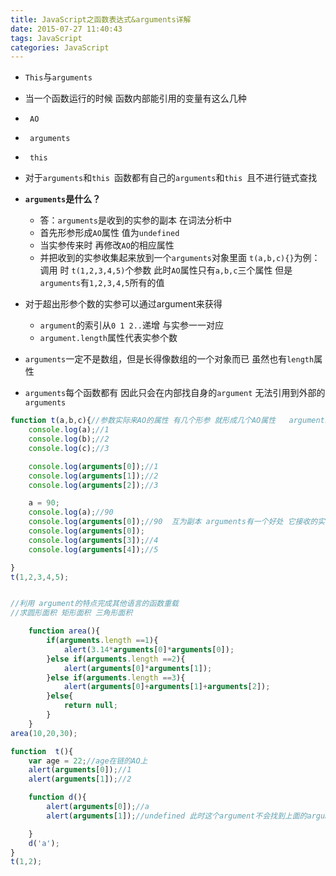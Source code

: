 ```yaml
---
title: JavaScript之函数表达式&arguments详解
date: 2015-07-27 11:40:43
tags: JavaScript
categories: JavaScript
---
```


- `This`与`arguments`
 <!--more-->
- 当一个函数运行的时候 函数内部能引用的变量有这么几种
 
- ` AO`
- ` arguments`
- ` this`
 

- 对于`arguments`和`this `函数都有自己的`arguments`和`this `且不进行链式查找
 
- **`arguments`是什么？**
  - 答：`arguments`是收到的实参的副本 在词法分析中 
  - 首先形参形成`AO`属性 值为`undefined `
  -  当实参传来时 再修改`AO`的相应属性  
  -  并把收到的实参收集起来放到一个`arguments`对象里面  `t(a,b,c){}`为例：调用 时  `t(1,2,3,4,5)`个参数  此时`AO`属性只有`a,b,c`三个属性 但是`arguments`有`1,2,3,4,5`所有的值
  
- 对于超出形参个数的实参可以通过argument来获得
  
 
  - `argument`的索引从`0 1 2..`递增 与实参一一对应  
  - `argument.length`属性代表实参个数
 
 - `arguments`一定不是数组，但是长得像数组的一个对象而已 虽然也有`length`属性 
 
- `arguments`每个函数都有 因此只会在内部找自身的`argument` 无法引用到外部的`arguments`


```javascript
function t(a,b,c){//参数实际来AO的属性 有几个形参 就形成几个AO属性   arguments就代表这个函数的额参数
	console.log(a);//1
	console.log(b);//2
	console.log(c);//3

	console.log(arguments[0]);//1
	console.log(arguments[1]);//2
	console.log(arguments[2]);//3

	a = 90;
	console.log(a);//90
	console.log(arguments[0]);//90  互为副本 arguments有一个好处 它接收的实际是你传过来的参数 arguments接收的是所有的实参
	console.log(arguments[0]);
	console.log(arguments[3]);//4
	console.log(arguments[4]);//5

}
t(1,2,3,4,5);
```

```javascript

//利用 argument的特点完成其他语言的函数重载
//求圆形面积 矩形面积 三角形面积

	function area(){
		if(arguments.length ==1){
			alert(3.14*arguments[0]*arguments[0]);
		}else if(arguments.length ==2){
			alert(arguments[0]*arguments[1]);
		}else if(arguments.length ==3){
			alert(arguments[0]+arguments[1]+arguments[2]);
		}else{
			return null;
		}
	}
area(10,20,30);
```


```javascript
function  t(){
	var age = 22;//age在链的AO上
	alert(arguments[0]);//1
	alert(arguments[1]);//2

	function d(){
		alert(arguments[0]);//a
		alert(arguments[1]);//undefined 此时这个argument不会找到上面的arguments[1]去  只有Ao才会按照链来查找 argument不会按照链查找

	}
	d('a');
}
t(1,2);
```
